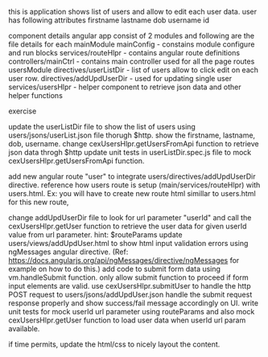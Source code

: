 this is application shows list of users and allow to edit each user data.
user has following attributes
    firstname
    lastname
    dob
    username
    id

component details
angular app consist of 2 modules and following are the file details for each
    mainModule
        mainConfig - constains module configure and run blocks
        services/routeHlpr - contains angular route definitions
        controllers/mainCtrl - contains main controller used for all the page routes
    usersModule
        directives/userListDir - list of users allow to click edit on each user row.
        directives/addUpdUserDir - used for updating single user
        services/usersHlpr - helper component to retrieve json data and other helper functions

exercise

update the userListDir file to show the list of users using users/jsons/userList.json file thorugh $http.
show the firstname, lastname, dob, username.
change cexUsersHlpr.getUsersFromApi function to retrieve json data throgh $http
update unit tests in userListDir.spec.js file to mock cexUsersHlpr.getUsersFromApi function.

add new angular route "user" to integrate users/directives/addUpdUserDir directive. reference how users route is setup (main/services/routeHlpr) with users.html. 
Ex: you will have to create new route html simillar to users.html for this new route,

change addUpdUserDir file to look for url parameter "userId" and call the cexUsersHlpr.getUser function to retrieve the user data for given userId value from url parameter. hint: $routeParams
update users/views/addUpdUser.html to show html input validation errors using ngMessages angular directive. (Ref: https://docs.angularjs.org/api/ngMessages/directive/ngMessages for example on how to do this.)
add code to submit form data using vm.handleSubmit function.
    only allow submit function to proceed if form input elements are valid.
    use cexUsersHlpr.submitUser to handle the http POST request to users/jsons/addUpdUser.json
    handle the submit request response properly and show success/fail message accordingly on UI.
write unit tests for mock userId url parameter using routeParams and also mock cexUsersHlpr.getUser function to load user data when userId url param available. 

if time permits, update the html/css to nicely layout the content.
            